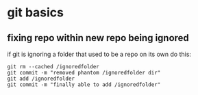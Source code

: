 # git basics

## fixing repo within new repo being ignored
if git is ignoring a folder that used to be a repo on its own do this:

    git rm --cached /ignoredfolder
    git commit -m "removed phantom /ignoredfolder dir"
    git add /ignoredfolder
    git commit -m "finally able to add /ignoredfolder"


